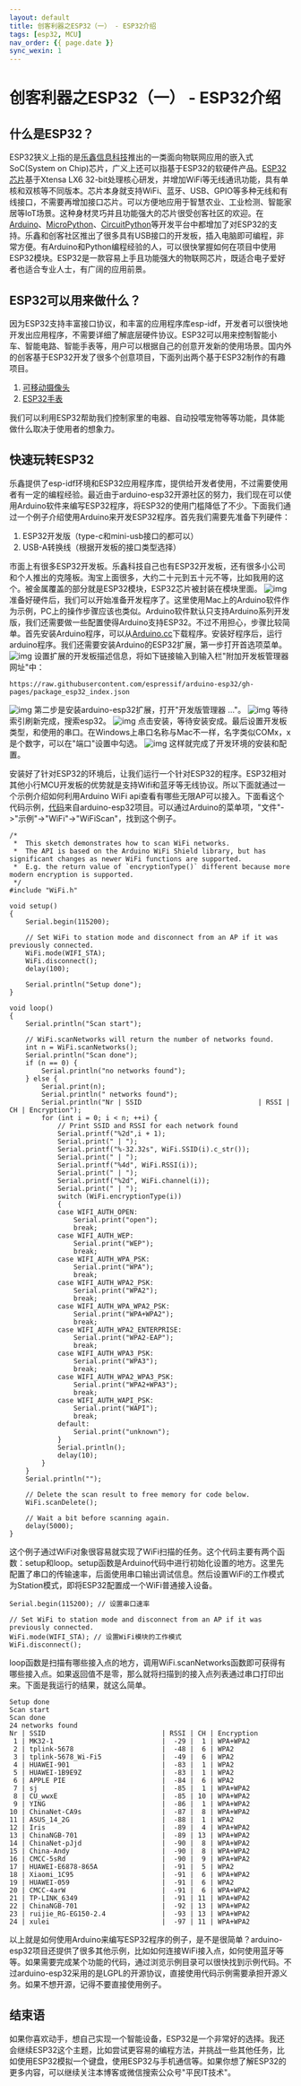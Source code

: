 ```yaml
---
layout: default
title: 创客利器之ESP32（一） - ESP32介绍
tags: [esp32, MCU]
nav_order: {{ page.date }}
sync_wexin: 1
---
```



# 创客利器之ESP32（一） - ESP32介绍


## 什么是ESP32？

ESP32狭义上指的是[乐鑫信息科技](https://www.espressif.com.cn/)推出的一类面向物联网应用的嵌入式SoC(System on Chip)芯片，广义上还可以指基于ESP32的软硬件产品。[ESP32芯片](https://www.espressif.com.cn/zh-hans/products/socs/esp32)基于Xtensa LX6 32-bit处理核心研发，并增加WiFi等无线通讯功能，具有单核和双核等不同版本。芯片本身就支持WiFi、蓝牙、USB、GPIO等多种无线和有线接口，不需要再增加接口芯片。可以方便地应用于智慧农业、工业检测、智能家居等IoT场景。这种身材灵巧并且功能强大的芯片很受创客社区的欢迎。在[Arduino](https://www.arduino.cc/)、[MicroPython](https://micropython.org/)、[CircuitPython](https://circuitpython.org/)等开发平台中都增加了对ESP32的支持。乐鑫和创客社区推出了很多具有USB接口的开发板，插入电脑即可编程，非常方便。有Arduino和Python编程经验的人，可以很快掌握如何在项目中使用ESP32模块。ESP32是一款容易上手且功能强大的物联网芯片，既适合电子爱好者也适合专业人士，有广阔的应用前景。


## ESP32可以用来做什么？

因为ESP32支持丰富接口协议，和丰富的应用程序库esp-idf，开发者可以很快地开发出应用程序，不需要详细了解底层硬件协议。ESP32可以用来控制智能小车、智能电路、智能手表等，用户可以根据自己的创意开发新的使用场景。国内外的创客基于ESP32开发了很多个创意项目，下面列出两个基于ESP32制作的有趣项目。

1.  [可移动摄像头](https://zhuanlan.zhihu.com/p/56768632)
2.  [ESP32手表](http://www.lilygo.cn/prod_view.aspx?TypeId=50053&Id=1380&FId=t3:50053:3)

我们可以利用ESP32帮助我们控制家里的电器、自动投喂宠物等等功能，具体能做什么取决于使用者的想象力。


## 快速玩转ESP32

乐鑫提供了esp-idf环境和ESP32应用程序库，提供给开发者使用，不过需要使用者有一定的编程经验。最近由于arduino-esp32开源社区的努力，我们现在可以使用Arduino软件来编写ESP32程序，将ESP32的使用门槛降低了不少。下面我们通过一个例子介绍使用Arduino来开发ESP32程序。首先我们需要先准备下列硬件：

1.  ESP32开发版（type-c和mini-usb接口的都可以）
2.  USB-A转换线（根据开发板的接口类型选择）

市面上有很多ESP32开发板。乐鑫科技自己也有ESP32开发板，还有很多小公司和个人推出的克隆板。淘宝上面很多，大约二十元到五十元不等，比如我用的这个。被金属覆盖的部分就是ESP32模块，ESP32芯片被封装在模块里面。
![img](/images/esp32_board.jpg)
准备好硬件后，我们可以开始准备开发程序了。这里使用Mac上的Arduino软件作为示例，PC上的操作步骤应该也类似。Arduino软件默认只支持Arduino系列开发版，我们还需要做一些配置使得Arduino支持ESP32。不过不用担心，步骤比较简单。首先安装Arduino程序，可以从[Arduino.cc](https://www.arduino.cc/en/software)下载程序。安装好程序后，运行arduino程序。我们还需要安装Arduino的ESP32扩展，第一步打开首选项菜单。
![img](/images/open_preferences.jpg)
设置扩展的开发板描述信息，将如下链接输入到输入栏"附加开发板管理器网址"中：

    https://raw.githubusercontent.com/espressif/arduino-esp32/gh-pages/package_esp32_index.json

![img](/images/board_json.jpg)
第二步是安装arduino-esp32扩展，打开"开发版管理器 &#x2026;"。
![img](/images/board_mgmt.jpg)
等待索引刷新完成，搜索esp32。
![img](/images/install_esp32.jpg)
点击安装，等待安装安成。最后设置开发板类型，和使用的串口。在Windows上串口名称与Mac不一样，名字类似COMx，x是个数字，可以在"端口"设置中勾选。
![img](/images/board_setup.jpg)
这样就完成了开发环境的安装和配置。

安装好了针对ESP32的环境后，让我们运行一个针对ESP32的程序。ESP32相对其他小行MCU开发板的优势就是支持Wifi和蓝牙等无线协议。所以下面就通过一个示例介绍如何利用Arduino WiFi api查看有哪些无限AP可以接入。下面看这个代码示例，[代码](https://github.com/espressif/arduino-esp32/blob/master/libraries/WiFi/examples/WiFiScan/WiFiScan.ino)来自arduino-esp32项目。可以通过Arduino的菜单项，"文件"->"示例"->"WiFi"->"WiFiScan"，找到这个例子。

    /*
     *  This sketch demonstrates how to scan WiFi networks.
     *  The API is based on the Arduino WiFi Shield library, but has significant changes as newer WiFi functions are supported.
     *  E.g. the return value of `encryptionType()` different because more modern encryption is supported.
     */
    #include "WiFi.h"
    
    void setup()
    {
        Serial.begin(115200);
    
        // Set WiFi to station mode and disconnect from an AP if it was previously connected.
        WiFi.mode(WIFI_STA);
        WiFi.disconnect();
        delay(100);
    
        Serial.println("Setup done");
    }
    
    void loop()
    {
        Serial.println("Scan start");
    
        // WiFi.scanNetworks will return the number of networks found.
        int n = WiFi.scanNetworks();
        Serial.println("Scan done");
        if (n == 0) {
            Serial.println("no networks found");
        } else {
            Serial.print(n);
            Serial.println(" networks found");
            Serial.println("Nr | SSID                             | RSSI | CH | Encryption");
            for (int i = 0; i < n; ++i) {
                // Print SSID and RSSI for each network found
                Serial.printf("%2d",i + 1);
                Serial.print(" | ");
                Serial.printf("%-32.32s", WiFi.SSID(i).c_str());
                Serial.print(" | ");
                Serial.printf("%4d", WiFi.RSSI(i));
                Serial.print(" | ");
                Serial.printf("%2d", WiFi.channel(i));
                Serial.print(" | ");
                switch (WiFi.encryptionType(i))
                {
                case WIFI_AUTH_OPEN:
                    Serial.print("open");
                    break;
                case WIFI_AUTH_WEP:
                    Serial.print("WEP");
                    break;
                case WIFI_AUTH_WPA_PSK:
                    Serial.print("WPA");
                    break;
                case WIFI_AUTH_WPA2_PSK:
                    Serial.print("WPA2");
                    break;
                case WIFI_AUTH_WPA_WPA2_PSK:
                    Serial.print("WPA+WPA2");
                    break;
                case WIFI_AUTH_WPA2_ENTERPRISE:
                    Serial.print("WPA2-EAP");
                    break;
                case WIFI_AUTH_WPA3_PSK:
                    Serial.print("WPA3");
                    break;
                case WIFI_AUTH_WPA2_WPA3_PSK:
                    Serial.print("WPA2+WPA3");
                    break;
                case WIFI_AUTH_WAPI_PSK:
                    Serial.print("WAPI");
                    break;
                default:
                    Serial.print("unknown");
                }
                Serial.println();
                delay(10);
            }
        }
        Serial.println("");
    
        // Delete the scan result to free memory for code below.
        WiFi.scanDelete();
    
        // Wait a bit before scanning again.
        delay(5000);
    }

这个例子通过WiFi对象很容易就实现了WiFi扫描的任务。这个代码主要有两个函数：setup和loop。setup函数是Arduino代码中进行初始化设置的地方。这里先配置了串口的传输速率，后面使用串口输出调试信息。然后设置WiFi的工作模式为Station模式，即将ESP32配置成一个WiFi普通接入设备。

    Serial.begin(115200); // 设置串口速率
    
    // Set WiFi to station mode and disconnect from an AP if it was previously connected.
    WiFi.mode(WIFI_STA); // 设置WiFi模块的工作模式
    WiFi.disconnect();

loop函数是扫描有哪些接入点的地方，调用WiFi.scanNetworks函数即可获得有哪些接入点。如果返回值不是零，那么就将扫描到的接入点列表通过串口打印出来。下面是我运行的结果，就这么简单。

    Setup done
    Scan start
    Scan done
    24 networks found
    Nr | SSID                             | RSSI | CH | Encryption
     1 | MK32-1                           |  -29 |  1 | WPA+WPA2
     2 | tplink-5678                      |  -48 |  6 | WPA2
     3 | tplink-5678_Wi-Fi5               |  -49 |  6 | WPA2
     4 | HUAWEI-901                       |  -83 |  1 | WPA2
     5 | HUAWEI-1B9E9Z                    |  -83 |  1 | WPA2
     6 | APPLE PIE                        |  -84 |  6 | WPA2
     7 | sj                               |  -85 |  1 | WPA+WPA2
     8 | CU_wwxE                          |  -85 | 10 | WPA+WPA2
     9 | YING                             |  -86 |  1 | WPA+WPA2
    10 | ChinaNet-CA9s                    |  -87 |  8 | WPA+WPA2
    11 | ASUS_14_2G                       |  -88 |  1 | WPA2
    12 | Iris                             |  -89 |  4 | WPA+WPA2
    13 | ChinaNGB-701                     |  -89 | 13 | WPA+WPA2
    14 | ChinaNet-pJjd                    |  -90 |  8 | WPA+WPA2
    15 | China-Andy                       |  -90 |  8 | WPA+WPA2
    16 | CMCC-5sRd                        |  -90 |  9 | WPA+WPA2
    17 | HUAWEI-E6878-865A                |  -91 |  5 | WPA2
    18 | Xiaomi_1C95                      |  -91 |  6 | WPA+WPA2
    19 | HUAWEI-059                       |  -91 |  6 | WPA2
    20 | CMCC-4arW                        |  -91 |  6 | WPA+WPA2
    21 | TP-LINK_6349                     |  -91 | 11 | WPA+WPA2
    22 | ChinaNGB-701                     |  -92 | 13 | WPA+WPA2
    23 | ruijie_RG-EG150-2.4              |  -93 | 13 | WPA+WPA2
    24 | xulei                            |  -97 | 11 | WPA+WPA2

以上就是如何使用Arduino来编写ESP32程序的例子，是不是很简单？arduino-esp32项目还提供了很多其他示例，比如如何连接WiFi接入点，如何使用蓝牙等等。如果需要完成某个功能的代码，通过浏览示例目录可以很快找到示例代码。不过arduino-esp32采用的是LGPL的开源协议，直接使用代码示例需要承担开源义务。如果不想开源，记得不要直接使用例子。


## 结束语

如果你喜欢动手，想自己实现一个智能设备，ESP32是一个非常好的选择。我还会继续ESP32这个主题，比如尝试更容易的编程方法，并挑战一些其他任务，比如使用ESP32模拟一个键盘，使用ESP32与手机通信等。如果你想了解ESP32的更多内容，可以继续关注本博客或微信搜索公众号"平民IT技术"。

